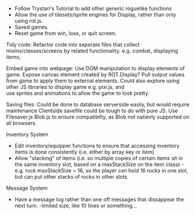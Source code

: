    - Follow Trystan's Tutorial to add other generic roguelike functions
   - Allow the use of tilesets/sprite engines for Display, rather than only using rot.js.
   - Saved games
   - Reset game from win, lose, or quit screen.

Tidy code:
  Refactor code into seperate files that collect mixins/classes/screens by related
  functionality.
    e.g. combat, displaying items,

Embed game into webpage:
  Use DOM manipulation to display elements of game.
  Expose canvas element created by ROT.Display?
  Pull output values from game to apply them to external elements.
  Could also explore using other JS libraries to display game e.g. pixi.js, and  
    use sprites and animations to allow the game to look pretty.

  Saving files:
    Could be done to database serverside easily, but would require maintenance
    Clientside savefile could be tough to do with pure JS.  Use Filesaver.js
    Blob.js to ensure compatibilty, as Blob not natievly supported on all browsers.

Inventory System
- Edit inventory/equipper functions to ensure that accessing inventory items is
    done consistently (i.e. either by array key or item)
- Allow "stacking" of items (i.e. so multiple copies of certain items sit in the
    same inventory slot, based on a maxStackSize on the item class)
    -e.g. rock maxStackSize = 16, so the player can hold 16 rocks in one slot,
      but can put other stacks of rocks in other slots.

Message System
  - Have a message log rather than one off messages that dissappear the next turn.
    -limited size, like 10 lines or something...
